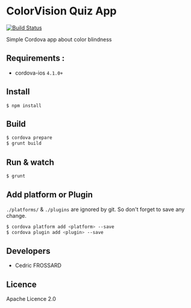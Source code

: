 ColorVision Quiz App
====================

[![Build Status](https://travis-ci.org/healthonnet/ColorVisionQuiz-App.svg?branch=master)](https://travis-ci.org/healthonnet/ColorVisionQuiz-App)

Simple Cordova app about color blindness

Requirements :
--------------

 - cordova-ios `4.1.0+`

Install
-------

```
$ npm install
```

Build
-----

```bash
$ cordova prepare
$ grunt build
```

Run & watch
-----------

```bash
$ grunt
```

Add platform or Plugin
----------------------

`./platforms/` & `./plugins` are ignored by git. So don't forget to save any change.

```bash
$ cordova platform add <platform> --save
$ cordova plugin add <plugin> --save
```


Developers
-----------

 - Cedric FROSSARD

Licence
-------
Apache Licence 2.0
